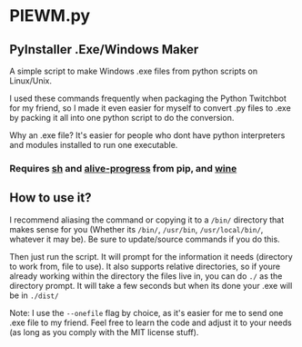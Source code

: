 # PIEWM.py

## PyInstaller .Exe/Windows Maker

A simple script to make Windows .exe files from python scripts on Linux/Unix.

I used these commands frequently when packaging the Python Twitchbot for my friend, so I made it even easier for myself to convert .py files to .exe by packing it all into one python script to do the conversion.

Why an .exe file? It's easier for people who dont have python interpreters and modules installed to run one executable.

### Requires [sh](https://github.com/amoffat/sh) and [alive-progress](https://github.com/rsalmei/alive-progress) from pip, and [wine](https://wiki.winehq.org/Download)

## How to use it?

I recommend aliasing the command or copying it to a `/bin/` directory that makes sense for you (Whether its `/bin/`, `/usr/bin`, `/usr/local/bin/`, whatever it may be). Be sure to update/source commands if you do this.

Then just run the script. It will prompt for the information it needs (directory to work from, file to use).
It also supports relative directories, so if youre already working within the directory the files live in, you can do `./` as the directory prompt.
It will take a few seconds but when its done your .exe will be in `./dist/`

Note: I use the `--onefile` flag by choice, as it's easier for me to send one .exe file to my friend.
Feel free to learn the code and adjust it to your needs (as long as you comply with the MIT license stuff).
